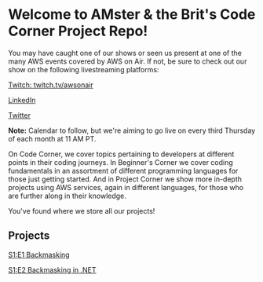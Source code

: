# Welcome to AMster & the Brit's Code Corner Project Repo!

You may have caught one of our shows or seen us present at one of the many AWS events covered by AWS on Air. If not, be sure to check out our show on the following livestreaming platforms:

[Twitch: twitch.tv/awsonair](https://twitch.tv/awsonair)

[LinkedIn](https://www.linkedin.com/company/amazon-web-services/)

[Twitter](https://twitter.com/AWSonAir)

**Note:** Calendar to follow, but we're aiming to go live on every third Thursday of each month at 11 AM PT.

On Code Corner, we cover topics pertaining to developers at different points in their coding journeys. In Beginner's Corner we cover coding fundamentals in an assortment of different programming languages for those just getting started. And in Project Corner we show more in-depth projects using AWS services, again in different languages, for those who are further along in their knowledge.

You've found where we store all our projects!

## Projects

[S1:E1 Backmasking](projects/s1e1/backmasking)

[S1:E2 Backmasking in .NET](projects/s1e2/backmask.net)
